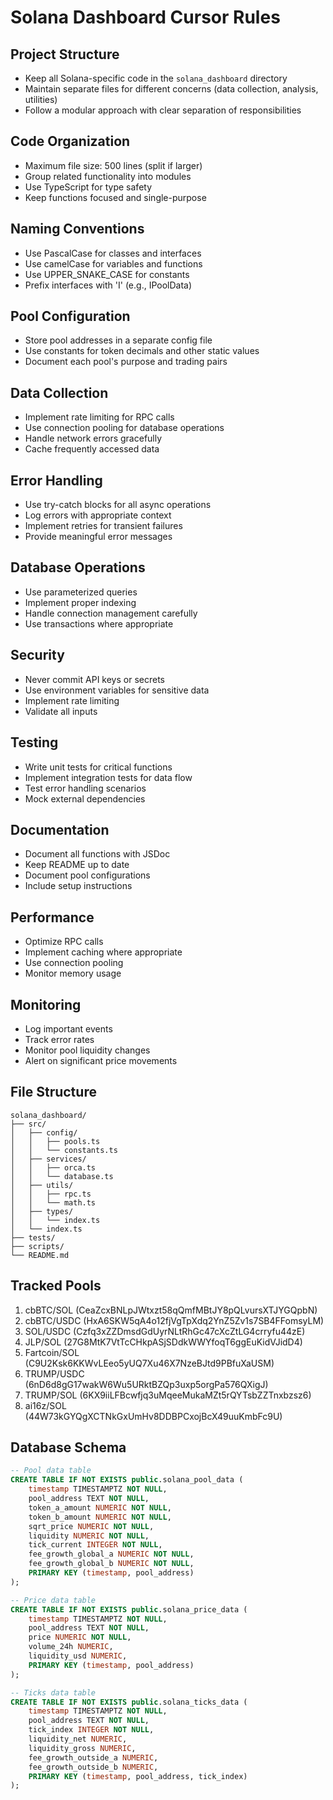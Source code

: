 # Solana Dashboard Cursor Rules

## Project Structure
- Keep all Solana-specific code in the `solana_dashboard` directory
- Maintain separate files for different concerns (data collection, analysis, utilities)
- Follow a modular approach with clear separation of responsibilities

## Code Organization
- Maximum file size: 500 lines (split if larger)
- Group related functionality into modules
- Use TypeScript for type safety
- Keep functions focused and single-purpose

## Naming Conventions
- Use PascalCase for classes and interfaces
- Use camelCase for variables and functions
- Use UPPER_SNAKE_CASE for constants
- Prefix interfaces with 'I' (e.g., IPoolData)

## Pool Configuration
- Store pool addresses in a separate config file
- Use constants for token decimals and other static values
- Document each pool's purpose and trading pairs

## Data Collection
- Implement rate limiting for RPC calls
- Use connection pooling for database operations
- Handle network errors gracefully
- Cache frequently accessed data

## Error Handling
- Use try-catch blocks for all async operations
- Log errors with appropriate context
- Implement retries for transient failures
- Provide meaningful error messages

## Database Operations
- Use parameterized queries
- Implement proper indexing
- Handle connection management carefully
- Use transactions where appropriate

## Security
- Never commit API keys or secrets
- Use environment variables for sensitive data
- Implement rate limiting
- Validate all inputs

## Testing
- Write unit tests for critical functions
- Implement integration tests for data flow
- Test error handling scenarios
- Mock external dependencies

## Documentation
- Document all functions with JSDoc
- Keep README up to date
- Document pool configurations
- Include setup instructions

## Performance
- Optimize RPC calls
- Implement caching where appropriate
- Use connection pooling
- Monitor memory usage

## Monitoring
- Log important events
- Track error rates
- Monitor pool liquidity changes
- Alert on significant price movements

## File Structure
```
solana_dashboard/
├── src/
│   ├── config/
│   │   ├── pools.ts
│   │   └── constants.ts
│   ├── services/
│   │   ├── orca.ts
│   │   └── database.ts
│   ├── utils/
│   │   ├── rpc.ts
│   │   └── math.ts
│   ├── types/
│   │   └── index.ts
│   └── index.ts
├── tests/
├── scripts/
└── README.md
```

## Tracked Pools
1. cbBTC/SOL (CeaZcxBNLpJWtxzt58qQmfMBtJY8pQLvursXTJYGQpbN)
2. cbBTC/USDC (HxA6SKW5qA4o12fjVgTpXdq2YnZ5Zv1s7SB4FFomsyLM)
3. SOL/USDC (Czfq3xZZDmsdGdUyrNLtRhGc47cXcZtLG4crryfu44zE)
4. JLP/SOL (27G8MtK7VtTcCHkpASjSDdkWWYfoqT6ggEuKidVJidD4)
5. Fartcoin/SOL (C9U2Ksk6KKWvLEeo5yUQ7Xu46X7NzeBJtd9PBfuXaUSM)
6. TRUMP/USDC (6nD6d8gG17wakW6Wu5URktBZQp3uxp5orgPa576QXigJ)
7. TRUMP/SOL (6KX9iiLFBcwfjq3uMqeeMukaMZt5rQYTsbZZTnxbzsz6)
8. ai16z/SOL (44W73kGYQgXCTNkGxUmHv8DDBPCxojBcX49uuKmbFc9U)

## Database Schema
```sql
-- Pool data table
CREATE TABLE IF NOT EXISTS public.solana_pool_data (
    timestamp TIMESTAMPTZ NOT NULL,
    pool_address TEXT NOT NULL,
    token_a_amount NUMERIC NOT NULL,
    token_b_amount NUMERIC NOT NULL,
    sqrt_price NUMERIC NOT NULL,
    liquidity NUMERIC NOT NULL,
    tick_current INTEGER NOT NULL,
    fee_growth_global_a NUMERIC NOT NULL,
    fee_growth_global_b NUMERIC NOT NULL,
    PRIMARY KEY (timestamp, pool_address)
);

-- Price data table
CREATE TABLE IF NOT EXISTS public.solana_price_data (
    timestamp TIMESTAMPTZ NOT NULL,
    pool_address TEXT NOT NULL,
    price NUMERIC NOT NULL,
    volume_24h NUMERIC,
    liquidity_usd NUMERIC,
    PRIMARY KEY (timestamp, pool_address)
);

-- Ticks data table
CREATE TABLE IF NOT EXISTS public.solana_ticks_data (
    timestamp TIMESTAMPTZ NOT NULL,
    pool_address TEXT NOT NULL,
    tick_index INTEGER NOT NULL,
    liquidity_net NUMERIC,
    liquidity_gross NUMERIC,
    fee_growth_outside_a NUMERIC,
    fee_growth_outside_b NUMERIC,
    PRIMARY KEY (timestamp, pool_address, tick_index)
);
``` 